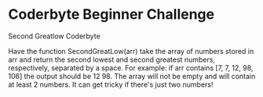 # Coderbyte Beginner Challenge

Second Greatlow Coderbyte

Have the function SecondGreatLow(arr) take the array of numbers stored in arr and
return the second lowest and second greatest numbers, respectively, separated by a
space. For example: if arr contains [7, 7, 12, 98, 106] the output should be 12 98.
The array will not be empty and will contain at least 2 numbers. It can get tricky
if there's just two numbers!
